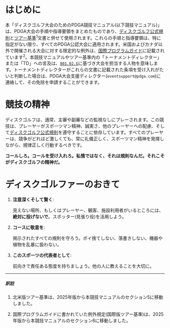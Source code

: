 # はじめに

本「ディスクゴルフ大会のためのPDGA競技マニュアル(以下競技マニュアル)」は、PDGA大会の手順や指導要領をまとめたものであり、[ディスクゴルフ公式規則]()と[ツアー基準](dgj/tourstandards)<sup>1</sup>文書と併せて使用されます。これらの手順と指導要領は、特に指定がない限り、すべてのPDGA公認大会に適用されます。米国およびカナダ以外で開催される大会に対する限定的な例外は、[国際プログラムガイド](dgj/programguid)に記載されています<sup>2</sup>。本競技マニュアルやツアー基準内の「トーナメントディレクター」または「TD」への言及は、[`801.02.G`]()に基づき大会を担当する人物を意味します。トーナメントディレクターがこれらの文書に記載された条項を受け入れがたいと判断した場合は、PDGA大会支援ディレクター(`eventsupport@pdga.com`)に連絡して、その免除を申請することができます。

# 競技の精神

ディスクゴルフは、通常、主審や副審などの監視なしにプレーされます。この競技は、プレーヤーがスポーツマン精神、誠実さ、他のプレーヤーへの配慮、そして[ディスクゴルフ公式規則]()を遵守することに依存しています。すべてのプレーヤーは、競争がどれほど激しくても、常に礼儀正しく、スポーツマン精神を発揮しながら、規律正しく行動するべきです。

**コールしろ。コールを受け入れろ。私情ではなく、それは規則なんだ。それこそがディスクゴルフの精神だ。**

# ディスクゴルファーのおきて

1. **注意深くそして賢く**:

    見えない場所、もしくはプレーヤー、観客、施設利用者がいるところには、**絶対に投げないで**。スポッター(見張り役)を活用しよう。

2. **コースに敬意を**:

    掲示されたすべての規則を守ろう。ポイ捨てしない、落書きしない、機器や植物を乱暴に扱わない。

3. **このスポーツの代表者として**:

    前向きで責任ある態度を持ちましょう。他の人に教えることを大切に。

---
##### 訳註

1. 北米版ツアー基準は、2025年版から本競技マニュアルのセクション5に移動しました。

1. 国際プログラムガイドに書かれていた例外規定(国際版ツアー基準)は、2025年版から本競技マニュアルのセクション6に移動しました。
